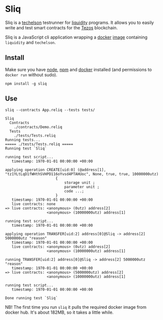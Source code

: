 # Sliq

Sliq is a [techelson]() testrunner for [liquidity]() programs. It allows you to easily write and test smart contracts for the [Tezos]() blockchain.

Sliq is a JavaScript cli application wrapping a [docker]() [image]() containing `liquidity` and `techelson`.

## Install

Make sure you have [node](), [npm]() and [docker]() installed (and permissions to `docker run` without sudo).

```
npm install -g sliq
```

## Use

```
sliq --contracts App.reliq --tests tests/

Sliq
  Contracts
    ./contracts/Demo.reliq
  Tests
    ./tests/Tests.reliq
Running tests...
===== ./tests/Tests.reliq =====
Running test `Sliq`

running test script...
   timestamp: 1970-01-01 00:00:00 +00:00

applying operation CREATE[uid:0] (@address[1], "tz1YLtLqD1fWHthSVHPD116oYvsd4PTAHUoc", None, true, true, 10000000utz) 
                       {
                           storage unit ;
                           parameter unit ;
                           code ...;
                       }
   timestamp: 1970-01-01 00:00:00 +00:00
   live contracts: none
=> live contracts: <anonymous> (0utz) address[2]
                   <anonymous> (10000000utz) address[1]

running test script...
   timestamp: 1970-01-01 00:00:00 +00:00

applying operation TRANSFER[uid:2] address[0]@Sliq -> address[2] 5000000utz "reason"
   timestamp: 1970-01-01 00:00:00 +00:00
   live contracts: <anonymous> (0utz) address[2]
                   <anonymous> (10000000utz) address[1]

running TRANSFER[uid:2] address[0]@Sliq -> address[2] 5000000utz "reason"
   timestamp: 1970-01-01 00:00:00 +00:00
=> live contracts: <anonymous> (5000000utz) address[2]
                   <anonymous> (10000000utz) address[1]

running test script...
   timestamp: 1970-01-01 00:00:00 +00:00

Done running test `Sliq`
```

NB! The first time you run `sliq` it pulls the required docker image from docker hub. It's about 182MB, so it takes a little while.
